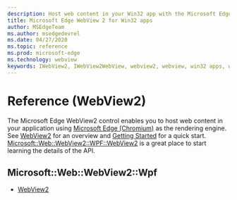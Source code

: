 ```yaml
---
description: Host web content in your Win32 app with the Microsoft Edge WebView 2 control
title: Microsoft Edge WebView 2 for Win32 apps
author: MSEdgeTeam
ms.author: msedgedevrel
ms.date: 04/27/2020
ms.topic: reference
ms.prod: microsoft-edge
ms.technology: webview
keywords: IWebView2, IWebView2WebView, webview2, webview, win32 apps, win32, edge, ICoreWebView2, ICoreWebView2Controller, browser control, edge html
---
```


# Reference \(WebView2\)  

The Microsoft Edge WebView2 control enables you to host web content in your application using [Microsoft Edge \(Chromium\)](https://www.microsoftedgeinsider.com) as the rendering engine.  See [WebView2](../../../webview2.md) for an overview and [Getting Started](../../GettingStarted.md) for a quick start.  [Microsoft::Web::WebView2::WPF::WebView2](0.9.494/Microsoft--Web--WebView2--Wpf--WebView2.md) is a great place to start learning the details of the API.  

## Microsoft::Web::WebView2::Wpf
*   [WebView2](0.9.494/Microsoft--Web--WebView2--Wpf--WebView2.md)
